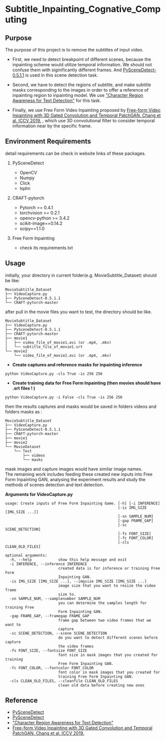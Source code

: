 # Subtitle_Inpainting_Cognative_Computing

## Purpose  
The purpose of this project is to remove the subtitles of input video.  

- First, we need to detect breakpoint of different scenes, because the inpainting scheme would utilize temporal information. We should not confuse them with siginificantly different frames. And [PySceneDetect-0.5.1.1](https://github.com/Breakthrough/PySceneDetect/) is used in this scene detection task.  

- Second, we have to detect the regions of subtitle, and make subtitle masks corresponding to the images in order to offer a reference of inpainting region to inpainting model. We use ["Character Region Awareness for Text Detection"](https://github.com/clovaai/CRAFT-pytorch) for this task.


- Finally, we use Free Form Video Inpainting proposed by [Free-form Video Inpainting with 3D Gated Convolution and Temporal PatchGAN. Chang et al. ICCV 2019.](https://github.com/amjltc295/Free-Form-Video-Inpainting) , which use 3D convolutional filter to consider temporal information near by the specific frame.  

## Environment Requirements  
detail requirements can be check in website links of these packages.  
1. PySceneDetect
    - OpenCV
    - Numpy
    - Click
    - tqdm

2.  CRAFT-pytorch
    - Pytorch >= 0.4.1
    - torchvision >= 0.2.1
    - opencv-python >= 3.4.2
    - scikit-image==0.14.2
    - scipy==1.1.0
3.  Free Form Inpainting
    - check its requirements.txt  
    
## Usage

initially, your directory in current folder(e.g. MovieSubtitle_Dataset) should be like:  
```
MovieSubtitle_Dataset
├── VideoCapture.py
├── PySceneDetect-0.5.1.1
└── CRAFT-pytorch-master
```

after pull in the movie files you want to test, the directory should be like.  

```
MovieSubtitle_Dataset
├── VideoCapture.py
├── PySceneDetect-0.5.1.1
├── CRAFT-pytorch-master
├── movie1
│   ├── video_file_of_movie1.avi (or .mp4, .mkv)
│   └── subtitle_file_of_movie1.srt
└── movie2
    └── video_file_of_movie2.avi (or .mp4, .mkv)
```

- **Create captures and reference masks for inpainting inference**
```
python VideoCapture.py -cls True -is 256 256
```
- **Create training data for Free Form Inpainting (then movies should have .srt files ! )**
```
python VideoCapture.py -i False -cls True -is 256 256
```
then the results captures and masks would be saved in folders videos and folders masks as :  
```
MovieSubtitle_Dataset
├── VideoCapture.py
├── PySceneDetect-0.5.1.1
├── CRAFT-pytorch-master
├── movie1
├── movie2
└── MovieDataset
    └── Test
        ├── videos
        └── masks
```
mask images and capture images would have similar image names.  
The remaining work includes feeding these created new inputs into Free Form Inpainting GAN, analysing the experiment results and study the methods of scenes detection and text detection.  

  
**Arguments for VideoCapture.py**
```
usage: Create inputs of Free Form Inpainting Game. [-h] [-i INFERENCE]
                                                   [-is IMG_SIZE [IMG_SIZE ...]]
                                                   [-sn SAMPLE_NUM]
                                                   [-gap FRAME_GAP]
                                                   [-sc SCENE_DETECTION]
                                                   [-fs FONT_SIZE]
                                                   [-fc FONT_COLOR]
                                                   [-cls CLEAN_OLD_FILES]

optional arguments:
  -h, --help            show this help message and exit
  -i INFERENCE, --inference INFERENCE
                        created data is for inference or training Free Form
                        Inpainting GAN.
  -is IMG_SIZE [IMG_SIZE ...], --imgsize IMG_SIZE [IMG_SIZE ...]
                        image size that you want to resize the video frame
                        size to.
  -sn SAMPLE_NUM, --samplenumber SAMPLE_NUM
                        you can determine the samples length for training Free
                        Form Inpainting GAN.
  -gap FRAME_GAP, --framegap FRAME_GAP
                        frame gap between two video frames that we want to
                        capture
  -sc SCENE_DETECTION, --scene SCENE_DETECTION
                        do you want to detect different scenes before capture
                        the video frames
  -fs FONT_SIZE, --fontsize FONT_SIZE
                        font size in mask images that you created for training
                        Free Form Inpainting GAN.
  -fc FONT_COLOR, --fontcolor FONT_COLOR
                        font color in mask images that you created for
                        training Free Form Inpainting GAN.
  -cls CLEAN_OLD_FILES, --cleanfile CLEAN_OLD_FILES
                        clean old data before creating new ones
```




## Reference
- [PySceneDetect](https://github.com/Breakthrough/PySceneDetect/)
- [PySceneDetect](https://pyscenedetect.readthedocs.io/en/latest/changelog/)
- ["Character Region Awareness for Text Detection"](https://github.com/clovaai/CRAFT-pytorch)
- [Free-form Video Inpainting with 3D Gated Convolution and Temporal PatchGAN. Chang et al. ICCV 2019.](https://github.com/amjltc295/Free-Form-Video-Inpainting)
